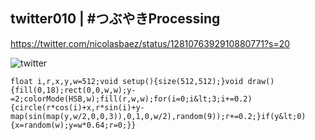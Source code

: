 ## twitter010 | #つぶやきProcessing 
https://twitter.com/nicolasbaez/status/1281076392910880771?s=20

![twitter](https://github.com/nicolasbaez/twitter010/blob/master/twitter010.gif)
```processing
float i,r,x,y,w=512;void setup(){size(512,512);}void draw(){fill(0,18);rect(0,0,w,w);y-=2;colorMode(HSB,w);fill(r,w,w);for(i=0;i&lt;3;i+=0.2){circle(r*cos(i)+x,r*sin(i)+y-map(sin(map(y,w/2,0,0,3)),0,1,0,w/2),random(9));r+=0.2;}if(y&lt;0){x=random(w);y=w*0.64;r=0;}}
```
